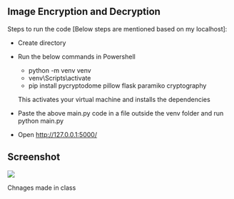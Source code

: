 ## Image Encryption and Decryption

Steps to run the code [Below steps are mentioned based on my localhost]:

- Create directory 
- Run the below commands in Powershell
  - python -m venv venv
  - venv\Scripts\activate
  - pip install pycryptodome pillow flask paramiko cryptography

  This activates your virtual machine  and installs the dependencies
- Paste the above main.py code in a file outside the venv folder and run python main.py
- Open http://127.0.0.1:5000/

## Screenshot

![](https://r2.fivemanage.com/GoT9ggvJQU94cTuQFMvtd/image-encrypt-decrypt.png)

Chnages made in class
